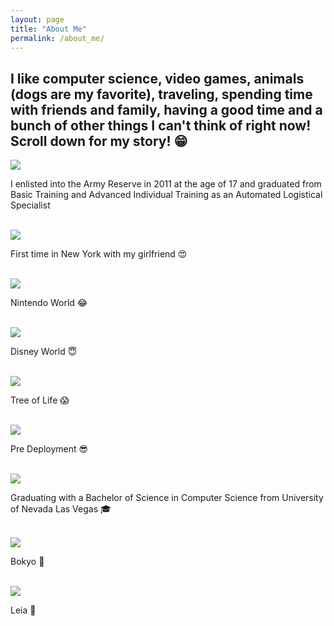 ```yaml
---
layout: page
title: "About Me"
permalink: /about_me/
---
```


<html>
  <head>
    <meta charset="utf-8">
    <meta http-equiv="X-UA-Compatible" content="IE=edge">
    <meta name="description" content="">
    <meta name="viewport" content="width=device-width, initial-scale=1">
    <link rel="stylesheet" href="../styles.css">
  </head>

<body>
 <h2> I like computer science, video games, animals (dogs are my favorite), traveling, spending time with friends and family, having a good time and a bunch of other things I can't think of right now! Scroll down for my story! &#128513;</h2>
 <img class="about_me_img" src="https://raw.githubusercontent.com/bryanlubay/bryanlubay.github.io/master/About_Me/About_Me_Photos/Army_Graduation.jpeg">
<p>I enlisted into the Army Reserve in 2011 at the age of 17 and graduated from Basic Training and Advanced Individual Training as an Automated Logistical Specialist</p><br>

 <img class="about_me_img" src="https://raw.githubusercontent.com/bryanlubay/bryanlubay.github.io/master/About_Me/About_Me_Photos/Time_Square.jpeg">
<p>First time in New York with my girlfriend &#128525;</p><br>

 <img class="about_me_img" src="https://raw.githubusercontent.com/bryanlubay/bryanlubay.github.io/master/About_Me/About_Me_Photos/Nintendo_World.jpeg">
<p>Nintendo World &#128514;</p><br>

 <img class="about_me_img" src="https://raw.githubusercontent.com/bryanlubay/bryanlubay.github.io/master/About_Me/About_Me_Photos/Animal_Kingdom.jpeg">
 <p>Disney World &#128519;</p><br>

 <img class="about_me_img" src="https://raw.githubusercontent.com/bryanlubay/bryanlubay.github.io/master/About_Me/About_Me_Photos/Tree.jpeg">
 <p>Tree of Life &#128561;</p><br>

 <img class="about_me_img" src="https://raw.githubusercontent.com/bryanlubay/bryanlubay.github.io/master/About_Me/About_Me_Photos/Pre_Deployment.jpeg">
 <p>Pre Deployment &#128526;</p><br>

 <img class="about_me_img" src="https://raw.githubusercontent.com/bryanlubay/bryanlubay.github.io/master/About_Me/About_Me_Photos/Graduation.jpeg">
 <p>Graduating with a Bachelor of Science in Computer Science from University of Nevada Las Vegas &#127891</p><br>

 <img class="about_me_img" src="https://raw.githubusercontent.com/bryanlubay/bryanlubay.github.io/master/About_Me/About_Me_Photos/Bokyo.jpeg">
 <p>Bokyo &#128054</p><br>

  <img class="about_me_img" src="https://raw.githubusercontent.com/bryanlubay/bryanlubay.github.io/master/About_Me/About_Me_Photos/Leia.jpeg">
 <p>Leia &#128054</p><br>